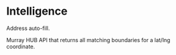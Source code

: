 # Intelligence

Address auto-fill.

Murray HUB API that returns all matching boundaries for a lat/lng coordinate.